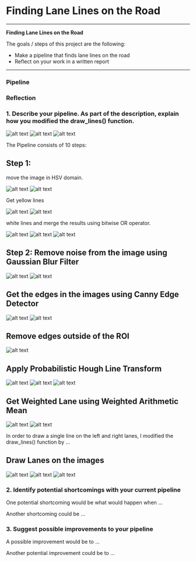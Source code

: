 # **Finding Lane Lines on the Road** 


---

**Finding Lane Lines on the Road**

The goals / steps of this project are the following:
* Make a pipeline that finds lane lines on the road
* Reflect on your work in a written report


[//]: # (Image References)

[image0-1]: ./results/00-original-1496136918.jpg "Scenario"
[image0-2]: ./results/00-original-1496136931.jpg "Scenario"
[image0-3]: ./results/00-original-1496136945.jpg "Scenario"
[image2]: ./results/01-hsv-1496135300.jpg "HSV"
[image3]: ./results/01-hsv-1496135331.jpg "HSV"
[image3]: ./results/01-hsv-1496135356.jpg "HSV"
[image4]: ./results/02-yellow-1496135300.jpg "Yellow Mask"
[image5]: ./results/02-yellow-1496135355.jpg "Yellow Mask"

[image6]: ./results/03-white-1496135366.jpg "White Mask"
[image6-2]: ./results/03-white-1496135329.jpg "White Mask"
[image7]: ./results/04-mask-hsv-1496135309.jpg "Mask HSV"
[image7-2]: ./results/04-mask-hsv-1496135361.jpg "Filtered"
[image9]: ./results/07-filtered-1496135354.jpg "Filtered"
[image10]: ./results/07-filtered-1496135303.jpg "Filtered"

[image11]: ./results/08-canny-1496135302.jpg "Edges"
[image12]: ./results/08-canny-1496135366.jpg "Edges"

[image13]: ./results/09-ROI-1496135301.jpg "ROI"
[image14]: ./results/10-hough_line_dark-1496215679.jpg "Hough Lines"
[image15]: ./results/10-hough_line_dark-1496215711.jpg "Hough Lines"
[image15-2]: ./results/10-hough_line_dark-1496215730.jpg "Hough Lines"
[image16]: ./results/11-lanes-1496135307.jpg "Lanes"
[image17]: ./results/11-lanes-1496135366.jpg "Lanes"

[image18]: ./results/12-resultant-1496135312.jpg "Result"
[image19]: ./results/12-resultant-1496135332.jpg "Result"
[image20]: ./results/12-resultant-1496135364.jpg "Result"

---
### Pipeline

### Reflection

### 1. Describe your pipeline. As part of the description, explain how you modified the draw_lines() function.

![alt text][image0-1]
![alt text][image0-2]
![alt text][image0-3]

The Pipeline consists of 10 steps:

## Step 1:
    
move the image in HSV domain. 

![alt text][image2]
![alt text][image3]

Get yellow lines

![alt text][image4]
![alt text][image5]

white lines and merge the results using
bitwise OR operator.

![alt text][image6]
![alt text][image6-2]
![alt text][image7]

## Step 2: Remove noise from the image using Gaussian Blur Filter

![alt text][image9]
![alt text][image10]
## Get the edges in the images using Canny Edge Detector
![alt text][image11]
![alt text][image12]

## Remove edges outside of the ROI
![alt text][image13]

## Apply Probabilistic Hough Line Transform 
![alt text][image14]
![alt text][image15]
![alt text][image15-2]

## Get Weighted Lane using Weighted Arithmetic Mean
![alt text][image16]
![alt text][image17]

In order to draw a single line on the left and right lanes, I modified the draw_lines() function by ...

## Draw Lanes on the images
![alt text][image18]
![alt text][image19]
![alt text][image20]

### 2. Identify potential shortcomings with your current pipeline


One potential shortcoming would be what would happen when ... 

Another shortcoming could be ...


### 3. Suggest possible improvements to your pipeline

A possible improvement would be to ...

Another potential improvement could be to ...
